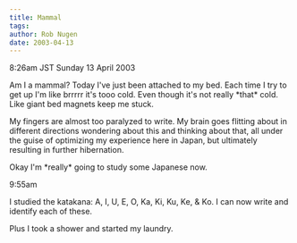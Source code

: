 ```yaml
---
title: Mammal
tags: 
author: Rob Nugen
date: 2003-04-13
---
```


<p class=date>8:26am JST Sunday 13 April 2003</p>

<p>Am I a mammal?  Today I've just been attached to my bed.  Each time
I try to get up I'm like brrrrr it's tooo cold.  Even though it's not
really *that* cold.  Like giant bed magnets keep me stuck.</p>

<p>My fingers are almost too paralyzed to write.  My brain goes
flitting about in different directions wondering about this and
thinking about that, all under the guise of optimizing my experience
here in Japan, but ultimately resulting in further hibernation.</p>

<p>Okay I'm *really* going to study some Japanese now.</p>

<p class=date>9:55am</p>

<p>I studied the katakana: A, I, U, E, O, Ka, Ki, Ku, Ke, & Ko.  I can
now write and identify each of these.</p>

<p>Plus I took a shower and started my laundry.</p>


